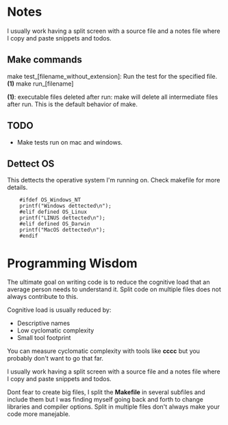 # Notes

I usually work having a split screen with a source file and a notes file where I copy and paste snippets and todos.

## Make commands

make test_[filename_without_extension]: Run the test for the specified file. **(1)**
make run_[filename]

**(1)**: executable files deleted after run: make will delete all intermediate files after run. This is the default behavior of make.

## TODO

* Make tests run on mac and windows.

## Dettect OS
This dettects the operative system I'm running on. Check makefile for more details.

```
    #ifdef OS_Windows_NT
    printf("Windows dettected\n");
    #elif defined OS_Linux
    printf("LINUS dettected\n");
    #elif defined OS_Darwin
    printf("MacOS dettected\n");
    #endif
```

# Programming Wisdom

The ultimate goal on writing code is to reduce the cognitive load that an average person needs to understand it. Split code on multiple files does not always contribute to this.

Cognitive load is usually reduced by:

* Descriptive names
* Low cyclomatic complexity
* Small tool footprint

You can measure cyclomatic complexity with tools like **cccc** but you probably don't want to go that far.

I usually work having a split screen with a source file and a notes file where I copy and paste snippets and todos.

Dont fear to create big files, I split the **Makefile** in several subfiles and include them but I was finding myself going back and forth to change libraries and compiler options. Split in multiple files don't always make your code more manejable.

